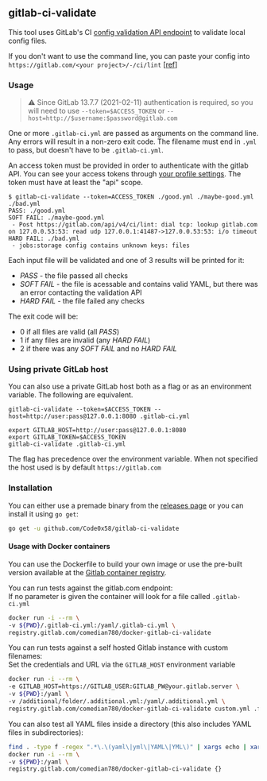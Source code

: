 ## gitlab-ci-validate

This tool uses GitLab's CI [config validation API endpoint](https://docs.gitlab.com/ce/api/lint.html) to validate local config files.

If you don't want to use the command line, you can paste your config into `https://gitlab.com/<your project>/-/ci/lint` [[ref](https://docs.gitlab.com/ee/ci/yaml/#validate-the-gitlab-ciyml)]

### Usage

> :warning: Since GitLab 13.7.7 (2021-02-11) authentication is required, so you will need to use `--token=$ACCESS_TOKEN` or `--host=http://$username:$password@gitlab.com`

One or more `.gitlab-ci.yml` are passed as arguments on the command line. Any errors will result in a non-zero exit code. The filename must end in `.yml` to pass, but doesn't have to be `.gitlab-ci.yml`.

An access token must be provided in order to authenticate with the gitlab API. You can see your access tokens through [your profile settings](https://gitlab.com/-/profile/personal_access_tokens). The token must have at least the "api" scope.

```text
$ gitlab-ci-validate --token=ACCESS_TOKEN ./good.yml ./maybe-good.yml ./bad.yml
PASS: ./good.yml
SOFT FAIL: ./maybe-good.yml
 - Post https://gitlab.com/api/v4/ci/lint: dial tcp: lookup gitlab.com on 127.0.0.53:53: read udp 127.0.0.1:41487->127.0.0.53:53: i/o timeout
HARD FAIL: ./bad.yml
 - jobs:storage config contains unknown keys: files
```

Each input file will be validated and one of 3 results will be printed for it:

- _PASS_ - the file passed all checks
- _SOFT FAIL_ - the file is acessable and contains valid YAML, but there was an error contacting the validation API
- _HARD FAIL_ - the file failed any checks

The exit code will be:

- 0 if all files are valid (all _PASS_)
- 1 if any files are invalid (any _HARD FAIL_)
- 2 if there was any _SOFT FAIL_ and no _HARD FAIL_

### Using private GitLab host

You can also use a private GitLab host both as a flag or as an environment variable.
The following are equivalent.

```
gitlab-ci-validate --token=$ACCESS_TOKEN --host=http://user:pass@127.0.0.1:8080 .gitlab-ci.yml
```

```
export GITLAB_HOST=http://user:pass@127.0.0.1:8080
export GITLAB_TOKEN=$ACCESS_TOKEN
gitlab-ci-validate .gitlab-ci.yml
```

The flag has precedence over the environment variable.
When not specified the host used is by default `https://gitlab.com`

### Installation

You can either use a premade binary from the [releases page](https://github.com/Code0x58/gitlab-ci-validate/releases) or you can install it using `go get`:

```sh
go get -u github.com/Code0x58/gitlab-ci-validate
```

#### Usage with Docker containers

You can use the Dockerfile to build your own image or use the pre-built version available at the [Gitlab container registry](https://gitlab.com/comedian780/docker-gitlab-ci-validate/container_registry).

You can run tests against the gitlab.com endpoint:  
If no parameter is given the container will look for a file called `.gitlab-ci.yml`

```sh
docker run -i --rm \
-v ${PWD}/.gitlab-ci.yml:/yaml/.gitlab-ci.yml \
registry.gitlab.com/comedian780/docker-gitlab-ci-validate
```

You can run tests against a self hosted Gitlab instance with custom filenames:  
Set the credentials and URL via the `GITLAB_HOST` environment variable

```sh
docker run -i --rm \
-e GITLAB_HOST=https://GITLAB_USER:GITLAB_PW@your.gitlab.server \
-v ${PWD}:/yaml \
-v /additional/folder/.additional.yml:/yaml/.additional.yml \
registry.gitlab.com/comedian780/docker-gitlab-ci-validate custom.yml .files.yaml .additional.yml
```

You can also test all YAML files inside a directory (this also includes YAML files in subdirectories):

```sh
find . -type f -regex ".*\.\(yaml\|yml\|YAML\|YML\)" | xargs echo | xargs -I {} \
docker run -i --rm \
-v ${PWD}:/yaml \
registry.gitlab.com/comedian780/docker-gitlab-ci-validate {}
```
